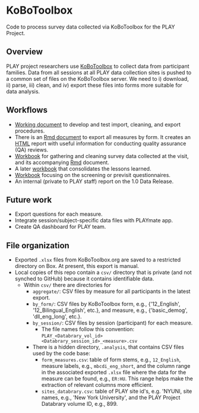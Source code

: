# KoBoToolbox

Code to process survey data collected via KoBoToolbox for the PLAY Project.

## Overview

PLAY project researchers use [KoBoToolbox](https://www.kobotoolbox.org/) to collect data from participant families.
Data from all sessions at all PLAY data collection sites is pushed to a common set of files on the KoBoToolbox server.
We need to i) download, ii) parse, iii) clean, and iv) export these files into forms more suitable for data analysis.

## Workflows

- [Working document](http://PLAY-behaviorome.github.io/KoBoToolbox/gather-clean.html) to develop and test import, cleaning, and export procedures.
- There is an [Rmd document](export-measures-by-form.Rmd) to export all measures by form. It creates an [HTML](export-measures-by-form.html) report with useful information for conducting quality assurance (QA) reviews.
- [Workbook](gather_clean_visit.html) for gathering and cleaning survey data collected at the visit, and its accompanying [Rmd](gather_clean_visit.Rmd) document.
- A later [workbook](visit_gather_clean_export) that consolidates the lessons learned.
- [Workbook](gather_clean_previsit.html) focusing on the screening or previsit questionnaires.
- An internal (private to PLAY staff) report on the 1.0 Data Release. 

## Future work

- Export questions for each measure.
- Integrate session/subject-specific data files with PLAYmate app.
- Create QA dashboard for PLAY team.

## File organization

- Exported `.xlsx` files from KoBoToolbox.org are saved to a restricted directory on Box.
At present, this export is manual.
- Local copies of this repo contain a `csv/` directory that is private (and not synched to GitHub) because it contains identifiable data.
    - Within `csv/` there are directories for
        - `aggregate/`: CSV files by measure for all participants in the latest export.
        - `by_form/`: CSV files by KoBoToolbox form, e.g., \{'12_English', '12_Bilingual_English', etc.\}, and measure, e.g., \{'basic_demog', 'dll_eng_long', etc.\}.
        - `by_session/`: CSV files by session (participant) for each measure.
            - The file names follow this convention: `PLAY_<Databrary_vol_id><Databrary_session_id>_<measure>.csv`
        - There is a hidden directory, `.analysis`, that contains CSV files used by the code base:
            - `form_measures.csv`: table of form stems, e.g., `12_English`, measure labels, e.g., `mbcdi_eng_short`, and the column range in the associated exported `.xlsx` file where the data for the measure can be found, e.g., `ER:HU`. This range helps make the extraction of relevant columns more efficient.
            - `sites_databrary.csv`: table of PLAY site id's, e.g. 'NYUNI, site names, e.g., 'New York University', and the PLAY Project Databrary volume ID, e.g., 899.